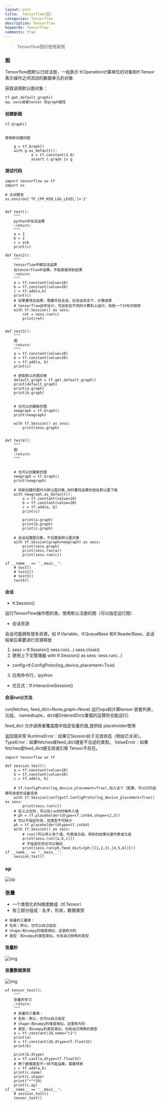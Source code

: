 ```yaml
---
layout: post
title:  Tensorflow(图)
categories: Tensorflow
description: Tensorflow
keywords: Tensorflow
comments: true
---
```


> Tensorflow图的使用案例

### 图
Tensorflow图默认已经注册，一组表示 tf.Operation计算单位的对象和tf.Tensor
表示操作之间流动的数据单元的对象

获取调用默认图对象：  

```python
tf.get_default_graph()
op、sess或者tensor 的graph属性
```

#### 创建新图

```mysql
tf.Graph()


使用新创建的图

	g = tf.Graph() 
	with g.as_default(): 
	        a = tf.constant(1.0) 
	        assert c.graph is g

```

#### 测试代码
```mysql
import tensorflow as tf
import os

# 关闭警告
os.environ['TF_CPP_MIN_LOG_LEVEL']='2'


def test():
    """
    python中加法运算
    :return:
    """
    a = 1
    b = 2
    c = a+b
    print(c)

def test2():
    """
    tensorflow中做加法运算
    在tensorflow中运算，不能直接得到结果
    :return:
    """
    a = tf.constant(value=10)
    b = tf.constant(value=20)
    c = tf.add(a,b)
    print(c)
    # 如果要得出结果，需要开启会话，在会话状态下，计算结果
    # tensorflow这样设计，可达到在不同的计算机上运行，他是一个分布式框架
    with tf.Session() as sess:
        ret = sess.run(c)
        print(ret)


def test3():
    """
    图
    :return:
    """
    a = tf.constant(value=10)
    b = tf.constant(value=20)
    c = tf.add(a, b)
    print(c)

    # 获取默认的图对象
    default_graph = tf.get_default_graph()
    print(default_graph)
    print(a.graph)
    print(b.graph)


    # 也可以创建新的图
    newgraph = tf.Graph()
    print(newgraph)

    with tf.Session() as sess:
        print(sess.graph)


def test4():
    """
    图
    :return:
    """


    # 也可以创建新的图
    newgraph = tf.Graph()
    print(newgraph)

    # 将新创建的图作为默认图对象,同时要将运算的放在默认图下面
    with newgraph.as_default():
        a = tf.constant(value=10)
        b = tf.constant(value=20)
        c = tf.add(a, b)
        print(c)

        print(a.graph)
        print(b.graph)
        print(c.graph)

    # 会话设置图对象，不设置是默认图对象
    with tf.Session(graph=newgraph) as sess:
        print(sess.graph)
        print(sess.run(a))
        print(sess.run(c))

if __name__ == '__main__':
    # test()
    # test2()
    # test3()
    test4()
```

#### 会话

- tf.Session()  

运行TensorFlow操作图的类，使用默认注册的图（可以指定运行图）

- 会话资源  

会话可能拥有很多资源，如 tf.Variable，tf.QueueBase
和tf.ReaderBase，会话结束后需要进行资源释放

1. sess = tf.Session()     sess.run(...)      sess.close() 
2. 使用上下文管理器
with tf.Session() as sess: 
	sess.run(...)

- config=tf.ConfigProto(log_device_placement=True)
3. 应用命令行，ipython
- 交互式：tf.InteractiveSession()  


#### 会话run()方法  

run(fetches, feed_dict=None,graph=None)
	运行ops和计算tensor
嵌套列表，元组，
namedtuple，dict或OrderedDict(重载的运算符也能运行)

feed_dict 允许调用者覆盖图中指定张量的值,提供给
placeholder使用

返回值异常
	RuntimeError：如果它Session处于无效状态（例如已关闭）。
	TypeError：如果fetches或feed_dict键是不合适的类型。
	ValueError：如果fetches或feed_dict键无效或引用 Tensor不存在。

```mysql
import tensorflow as tf

def session_test():
    a = tf.constant(value=10)
    b = tf.constant(value=20)
    c = tf.add(a, b)

    # tf.ConfigProto(log_device_placement=True),加入这个［配置，可以打印运算所自爱的设备信息
    with tf.Session(config=tf.ConfigProto(log_device_placement=True)) as sess:
        print(sess.run(c))
    # 定义占位符，可以在run的时候传入值
    # ph = tf.placeholder(dtype=tf.int64,shape=(2,3))
    # 可以不指定形状，但类型不可缺少
    ph = tf.placeholder(dtype=tf.int64)
    with tf.Session() as sess:
        # run()可以传入多个值，列表或元组，得到的结果也是列表或元组
        print(sess.run([a,b,c]))
        # 不指定形状也可以输出
        print(sess.run(ph,feed_dict={ph:[[1,2,3],[4,5,6]]}))
if __name__ == '__main__':
    session_test()
```
### op
![op](/images/ai/op.png)

### 张量

- 一个类型化的N维度数组（tf.Tensor）
- 有三部分组成：名字，形状，数据类型  

```mysql
# 张量的三要素：
# 名称：默认，也可以自己指定
# shape:和numpy的维度相似，这里称为阶
# 类型：和numpy的类型类似，也有自己特殊的类型
```
#### 张量阶
![img](/images/ai/zl_1.png)
#### 张量数据类型
![img](/images/ai/zl_2.png)

```mysql
ef tensor_test():
    """
    张量的学习
    :return:
    """
    # 张量的三要素：
    # 名称：默认，也可以自己指定
    # shape:和numpy的维度相似，这里称为阶
    # 类型：和numpy的类型类似，也有自己特殊的类型
    a = tf.constant(10,name="c1")
    print(a)
    b = tf.constant(20,dtype=tf.float32)
    print(b)

    print(b.dtype)
    a = tf.cast(a,dtype=tf.float32)
    # 两个数据类型不一样不能运算，需要转换
    c = tf.add(a,b)
    print(c.name)
    print(c.shape)
    print("*"*20)
    print(c.op)
if __name__ == '__main__':
    # session_test()
    tensor_test()
```